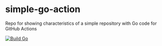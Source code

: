 # simple-go-action
Repo for showing characteristics of a simple repository with Go code for GitHub Actions

[![Build Go](https://github.com/hinloong/simple-go-project/actions/workflows/basic.yml/badge.svg)](https://github.com/hinloong/simple-go-project/actions/workflows/basic.yml/badge.svg)
